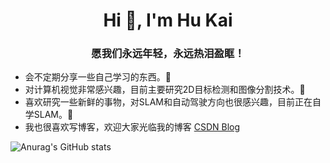<h1 align="center">Hi 👋, I'm Hu Kai</h1>
<h3 align="center">愿我们永远年轻，永远热泪盈眶！</h3>



* 会不定期分享一些自己学习的东西。🤔
* 对计算机视觉非常感兴趣，目前主要研究2D目标检测和图像分割技术。🤪
* 喜欢研究一些新鲜的事物，对SLAM和自动驾驶方向也很感兴趣，目前正在自学SLAM。🎊
* 我也很喜欢写博客，欢迎大家光临我的博客 [CSDN Blog](https://blog.csdn.net/qq_38253797) 

![Anurag's GitHub stats](https://github-readme-stats.vercel.app/api?username=HuKai97&theme=vue&show_icons=true)


